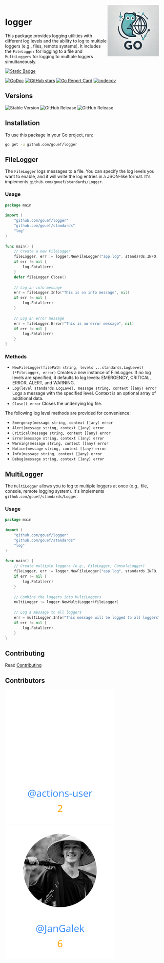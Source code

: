 <img align=right width="168" src="docs/gouef_logo.png">

# logger
This package provides logging utilities with different log levels and the ability to log to multiple loggers (e.g., files, remote systems). It includes the `FileLogger` for logging to a file and `MultiLoggers` for logging to multiple loggers simultaneously.

[![Static Badge](https://img.shields.io/badge/Github-gouef%2Flogger-blue?style=for-the-badge&logo=github&link=github.com%2Fgouef%2Flogger)](https://github.com/gouef/logger)

[![GoDoc](https://pkg.go.dev/badge/github.com/gouef/logger.svg)](https://pkg.go.dev/github.com/gouef/logger)
[![GitHub stars](https://img.shields.io/github/stars/gouef/logger?style=social)](https://github.com/gouef/logger/stargazers)
[![Go Report Card](https://goreportcard.com/badge/github.com/gouef/logger)](https://goreportcard.com/report/github.com/gouef/logger)
[![codecov](https://codecov.io/github/gouef/logger/branch/main/graph/badge.svg?token=YUG8EMH6Q8)](https://codecov.io/github/gouef/logger)

## Versions
![Stable Version](https://img.shields.io/github/v/release/gouef/logger?label=Stable&labelColor=green)
![GitHub Release](https://img.shields.io/github/v/release/gouef/logger?label=RC&include_prereleases&filter=*rc*&logoSize=diago)
![GitHub Release](https://img.shields.io/github/v/release/gouef/logger?label=Beta&include_prereleases&filter=*beta*&logoSize=diago)

## Installation

To use this package in your Go project, run:

```bash
go get -u github.com/gouef/logger
```

## FileLogger
The `FileLogger` logs messages to a file. You can specify the log levels you want to enable, and it will write the log entries in a JSON-like format. It's implements `github.com/gouef/standards/Logger`.

### Usage
```go
package main

import (
	"github.com/gouef/logger"
	"github.com/gouef/standards"
	"log"
)

func main() {
	// Create a new FileLogger
	fileLogger, err := logger.NewFileLogger("app.log", standards.INFO, standards.ERROR)
	if err != nil {
		log.Fatal(err)
	}
	defer fileLogger.Close()

	// Log an info message
	err = fileLogger.Info("This is an info message", nil)
	if err != nil {
		log.Fatal(err)
	}

	// Log an error message
	err = fileLogger.Error("This is an error message", nil)
	if err != nil {
		log.Fatal(err)
	}
}

```

### Methods

- `NewFileLogger(filePath string, levels ...standards.LogLevel) (*FileLogger, error)` Creates a new instance of FileLogger. If no log levels are specified, it defaults to log levels: EMERGENCY, CRITICAL, ERROR, ALERT, and WARNING.
- `Log(level standards.LogLevel, message string, context []any) error` Logs a message with the specified level. Context is an optional array of additional data.
- `Close() error` Closes the underlying log file.

The following log level methods are provided for convenience:

- `Emergency(message string, context []any) error`
- `Alert(message string, context []any) error`
- `Critical(message string, context []any) error`
- `Error(message string, context []any) error`
- `Warning(message string, context []any) error`
- `Notice(message string, context []any) error`
- `Info(message string, context []any) error`
- `Debug(message string, context []any) error`

## MultiLogger
The `MultiLogger` allows you to log to multiple loggers at once (e.g., file, console, remote logging system). It's implements `github.com/gouef/standards/Logger`.

### Usage

```go
package main

import (
	"github.com/gouef/logger"
	"github.com/gouef/standards"
	"log"
)

func main() {
	// Create multiple loggers (e.g., FileLogger, ConsoleLogger)
	fileLogger, err := logger.NewFileLogger("app.log", standards.INFO, standards.ERROR)
	if err != nil {
		log.Fatal(err)
	}

	// Combine the loggers into MultiLoggers
	multiLogger := logger.NewMultiLogger(fileLogger)

	// Log a message to all loggers
	err = multiLogger.Info("This message will be logged to all loggers", nil)
	if err != nil {
		log.Fatal(err)
	}
}

```


## Contributing

Read [Contributing](CONTRIBUTING.md)

## Contributors

<div>
<span>
  <a href="https://github.com/actions-user"><img src="https://raw.githubusercontent.com/gouef/logger/refs/heads/contributors-svg/.github/contributors/actions-user.svg" alt="actions-user" /></a>
</span>
<span>
  <a href="https://github.com/JanGalek"><img src="https://raw.githubusercontent.com/gouef/logger/refs/heads/contributors-svg/.github/contributors/JanGalek.svg" alt="JanGalek" /></a>
</span>
</div>

